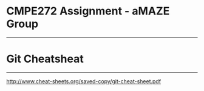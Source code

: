 # CMPE272 Assignment - aMAZE Group

----
# Git Cheatsheat
-----
http://www.cheat-sheets.org/saved-copy/git-cheat-sheet.pdf
